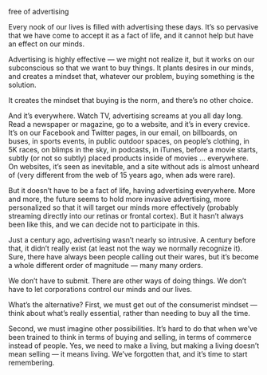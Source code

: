 free of advertising

Every nook of our lives is filled with advertising these days. It’s so
pervasive that we have come to accept it as a fact of life, and it cannot help
but have an effect on our minds.

Advertising is highly effective — we might not realize it, but it works on our
subconscious so that we want to buy things. It plants desires in our minds, and
creates a mindset that, whatever our problem, buying something is the solution.

It creates the mindset that buying is the norm, and there’s no other choice.

And it’s everywhere. Watch TV, advertising screams at you all day long. Read a
newspaper or magazine, go to a website, and it’s in every crevice. It’s on our
Facebook and Twitter pages, in our email, on billboards, on buses, in sports
events, in public outdoor spaces, on people’s clothing, in 5K races, on blimps
in the sky, in podcasts, in iTunes, before a movie starts, subtly (or not so
subtly) placed products inside of movies … everywhere. On websites, it’s seen
as inevitable, and a site without ads is almost unheard of (very different from
the web of 15 years ago, when ads were rare).

But it doesn’t have to be a fact of life, having advertising everywhere. More
and more, the future seems to hold more invasive advertising, more personalized
so that it will target our minds more effectively (probably streaming directly
into our retinas or frontal cortex). But it hasn’t always been like this, and
we can decide not to participate in this.

Just a century ago, advertising wasn’t nearly so intrusive. A century before
that, it didn’t really exist (at least not the way we normally recognize it).
Sure, there have always been people calling out their wares, but it’s become a
whole different order of magnitude — many many orders.

We don’t have to submit. There are other ways of doing things. We don’t have to
let corporations control our minds and our lives.

What’s the alternative? First, we must get out of the consumerist mindset —
think about what’s really essential, rather than needing to buy all the time.

Second, we must imagine other possibilities. It’s hard to do that when we’ve
been trained to think in terms of buying and selling, in terms of commerce
instead of people. Yes, we need to make a living, but making a living doesn’t
mean selling — it means living. We’ve forgotten that, and it’s time to start
remembering.
